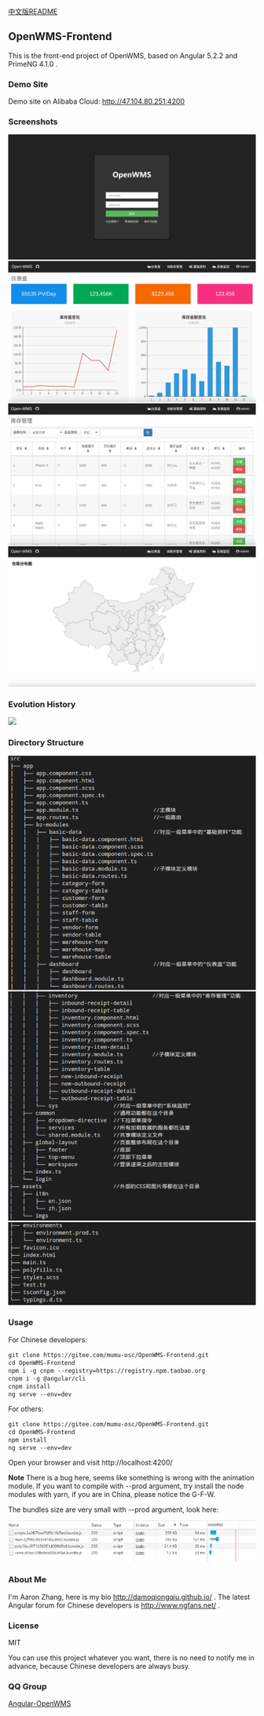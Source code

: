 <a href="./README-cn.md" target="_blank">中文版README</a>

## OpenWMS-Frontend

This is the front-end project of OpenWMS, based on Angular 5.2.2 and PrimeNG 4.1.0 .

### Demo Site

Demo site on Alibaba Cloud: http://47.104.80.251:4200

### Screenshots

<img src="./src/assets/imgs/login.png">

<img src="./src/assets/imgs/dashboard.png">

<img src="./src/assets/imgs/inventory.png">

<img src="./src/assets/imgs/map.png">

### Evolution History

<img src="./src/assets/imgs/OpenWMS.gif">

### Directory Structure

<img src="./src/assets/imgs/dir1.png">

<img src="./src/assets/imgs/dir2.png">

<img src="./src/assets/imgs/dir3.png">

### Usage

For Chinese developers:

    git clone https://gitee.com/mumu-osc/OpenWMS-Frontend.git
    cd OpenWMS-Frontend
    npm i -g cnpm --registry=https://registry.npm.taobao.org
    cnpm i -g @angular/cli
    cnpm install
    ng serve --env=dev

For others:

    git clone https://gitee.com/mumu-osc/OpenWMS-Frontend.git
    cd OpenWMS-Frontend
    npm install
    ng serve --env=dev

Open your browser and visit http://localhost:4200/

**Note** There is a bug here, seems like something is wrong with the animation module. If you want to compile with --prod argument, try install the node modules with yarn, if you are in China, please notice the G-F-W.

The bundles size are very small with --prod argument, look here:

<img src="./src/assets/imgs/network.png">

### About Me

I'm Aaron Zhang, here is my bio http://damoqiongqiu.github.io/ . The latest Angular forum for Chinese developers is http://www.ngfans.net/ .

### License

MIT

You can use this project whatever you want, there is no need to notify me in advance, because Chinese developers are always busy.

### QQ Group

<a target="_blank" href="//shang.qq.com/wpa/qunwpa?idkey=e13f3165eba410049bc7fd145507ddaf15b5d543398cef62471f3922e1611cd1" class="list-group-item"><i class="fa fa-qq" aria-hidden="true"></i> Angular-OpenWMS</a>
